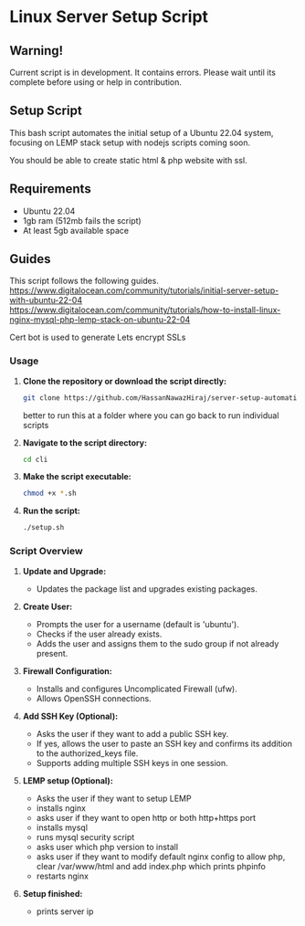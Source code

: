 # Linux Server Setup Script

## Warning!
Current script is in development. It contains errors. Please wait until its complete before using or help in contribution.

## Setup Script

This bash script automates the initial setup of a Ubuntu 22.04 system, focusing on LEMP stack setup with nodejs scripts coming soon.

You should be able to create static html & php website with ssl.

## Requirements

- Ubuntu 22.04
- 1gb ram (512mb fails the script)
- At least 5gb available space

## Guides
This script follows the following guides. 
https://www.digitalocean.com/community/tutorials/initial-server-setup-with-ubuntu-22-04
https://www.digitalocean.com/community/tutorials/how-to-install-linux-nginx-mysql-php-lemp-stack-on-ubuntu-22-04

Cert bot is used to generate Lets encrypt SSLs

### Usage

1. **Clone the repository or download the script directly:**

   ```bash
   git clone https://github.com/HassanNawazHiraj/server-setup-automation.git cli
   ```
   better to run this at a folder where you can go back to run individual scripts

2. **Navigate to the script directory:**

   ```bash
   cd cli
   ```

3. **Make the script executable:**

   ```bash
   chmod +x *.sh
   ```

4. **Run the script:**

   ```bash
   ./setup.sh
   ```

### Script Overview

1. **Update and Upgrade:**

   - Updates the package list and upgrades existing packages.

2. **Create User:**

   - Prompts the user for a username (default is 'ubuntu').
   - Checks if the user already exists.
   - Adds the user and assigns them to the sudo group if not already present.

3. **Firewall Configuration:**

   - Installs and configures Uncomplicated Firewall (ufw).
   - Allows OpenSSH connections.

4. **Add SSH Key (Optional):**
   - Asks the user if they want to add a public SSH key.
   - If yes, allows the user to paste an SSH key and confirms its addition to the authorized_keys file.
   - Supports adding multiple SSH keys in one session.

5. **LEMP setup (Optional):**
   - Asks the user if they want to setup LEMP
   - installs nginx
   - asks user if they want to open http or both http+https port 
   - installs mysql
   - runs mysql security script
   - asks user which php version to install
   - asks user if they want to modify default nginx config to allow php, clear /var/www/html and add index.php which prints phpinfo
   - restarts nginx
6. **Setup finished:**
   - prints server ip 
